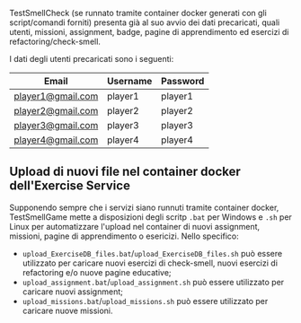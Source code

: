 TestSmellCheck (se runnato tramite container docker generati con gli script/comandi forniti) presenta già al suo avvio dei dati precaricati, quali utenti, missioni, assignment, badge, pagine di apprendimento ed esercizi di refactoring/check-smell.

I dati degli utenti precaricati sono i seguenti:

| Email             | Username | Password |
|-------------------|----------|----------|
| player1@gmail.com | player1  | player1  |
| player2@gmail.com | player2  | player2  |
| player3@gmail.com | player3  | player3  |
| player4@gmail.com | player4  | player4  |

## Upload di nuovi file nel container docker dell'Exercise Service
Supponendo sempre che i servizi siano runnuti tramite container docker, TestSmellGame mette a disposizioni degli scritp `.bat` per Windows e `.sh` per Linux per automatizzare l'upload nel container di nuovi assignment, missioni, pagine di apprendimento o esericizi. Nello specifico:
- `upload_ExerciseDB_files.bat`/`upload_ExerciseDB_files.sh` può essere utilizzato per caricare nuovi esercizi di check-smell, nuovi esercizi di refactoring e/o nuove pagine educative;
- `upload_assignment.bat`/`upload_assignment.sh` può essere utilizzato per caricare nuovi assignment;
- `upload_missions.bat`/`upload_missions.sh` può essere utilizzato per caricare nuove missioni.